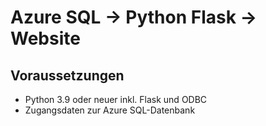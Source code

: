 # Azure SQL → Python Flask → Website

## Voraussetzungen
- Python 3.9 oder neuer inkl. Flask und ODBC
- Zugangsdaten zur Azure SQL-Datenbank

